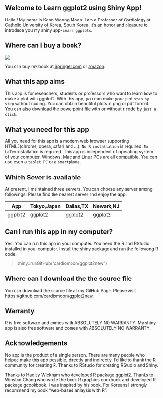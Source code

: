 Welcome to Learn ggplot2 using Shiny App!
-----------------------------------------

Hello ! My name is Keon-Woong Moon. I am a Professor of Cardiology at
Catholic University of Korea, South Korea. It’s an honor and pleasure to
introduce you my shiny app-`Learn ggplots`.

Where can I buy a book?
-----------------------

![](https://github.com/cardiomoon/ggplot2new/blob/master/www/mybook.jpeg?raw=true)

You can buy my book at
[Springer.com](http://www.springer.com/us/book/9783319530185#otherversion=9783319530192)
or [amazon]().

What this app aims
------------------

This app is for reseachers, students or professors who want to learn how
to make a plot with ggplot2. With this app, you can make your plot
`step by step` without coding. You can obtain beautiful plots in png or
pdf format. You can also download the powerpoint file with or without r
code by `just a click`.

What you need for this app
--------------------------

All you need for this app is a modern web browser supporting
HTML5(chrome, opera, safari and …). `No R installation` is required.
`No LaTex` installation is required. This app is independent of
operating system of your computer. Windows, Mac and Linux PCs are all
compatible. You can use even a `tablet PC` or a `smartphone`.

Which Sever is available
------------------------

At present, I maintained three servers. You can choose any server among
followings. Please find the nearest server and enjoy the app.

| App     | Tokyo,Japan                                     | Dallas,TX                                      | Newark,NJ                                      |
|---------|-------------------------------------------------|------------------------------------------------|------------------------------------------------|
| ggplot2 | [ggplot2](http://r-ggplot2.com:3838/ggplot2new) | [ggplot2](http://23.239.25.35:3838/ggplot2new) | [ggplot2](http://45.79.141.61:3838/ggplot2new) |

Can I run this app in my computer?
----------------------------------

Yes. You can run this app in your computer. You need the R and RStudio
installed in your computer. Install the shiny package and run the
followong R code.

> shiny::runGitHub(“cardiomoon/ggplot2new”)

Where can I download the the source file
----------------------------------------

You can download the source file at my GitHub Page. Please visit
<a href="https://github.com/cardiomoon/ggplot2new" class="uri">https://github.com/cardiomoon/ggplot2new</a>.

Warranty
--------

R is free software and comes with ABSOLUTELY NO WARRANTY. My shiny app
is also free software and comes with ABSOLUTELY NO WARRANTY.

Acknowledgements
----------------

No app is the product of a single person. There are many people who
helped make this app possible, directly and indirectly. I’d like to
thank the R community for creating R. Thanks to RStudio for creating
RStudio and Shiny.

Thanks to Hadley Wickham who developed R package ggplot2. Thanks to
Winston Chang who wrote the book R graphics cookbook and developed R
package gcookbook. I was inspired by his book. For Koreans I strongly
recommend my book “web-based anlaysis with R”.
